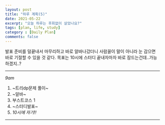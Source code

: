 ```yaml
---
layout: post
title: "하루 계획(5)"
date: 2021-05-22
excerpt: "오늘 하루는 후회없이 살았나요?"
tags: [plan, life, study]
category : [Daily Plan]
comments: false
---
```

발표 준비를 덜끝내서 마무리하고 바로 알바나갔더니 사람꼴이 말이 아니라 눈 감으면 바로 기절할 수 있을 것 같다. 목표는 10시에 스터디 끝내자마자 바로 잠드는건데..가능하겠지..?
***
*9am*
1. ~트리dp문제 풀이~
2. ~알바~
3. 부스트코스 1
4. ~스터디발표~
5. *10시에 자기!!*
***
